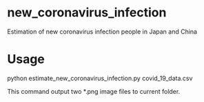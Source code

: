 # new_coronavirus_infection
Estimation of new coronavirus infection people in Japan and China

# Usage
python estimate_new_coronavirus_infection.py covid_19_data.csv 

This command output two *.png image files to current folder.
